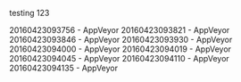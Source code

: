 testing 123

20160423093756 - AppVeyor
20160423093821 - AppVeyor
20160423093846 - AppVeyor
20160423093930 - AppVeyor
20160423094000 - AppVeyor
20160423094019 - AppVeyor
20160423094045 - AppVeyor
20160423094110 - AppVeyor
20160423094135 - AppVeyor